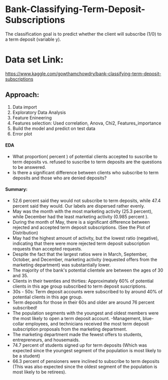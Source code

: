 # Bank-Classifying-Term-Deposit-Subscriptions
The classification goal is to predict whether the client will subscribe (1/0) to a term deposit (variable y).
# Data set Link:
https://www.kaggle.com/gowthamchowdry/bank-classifying-term-deposit-subscriptions

## Approach:
1) Data import 
2) Exploratory Data Analysis
3) Feature Enineering
4) Features selection: Used correlation, Anova, Chi2, Features_importance
5) Build the model and predict on test data
6) Error plot

#### EDA
- What proportion( percent ) of potential clients accepted to suscribe to term deposits vs. refused to suscribe to term deposits are the questions to be answered.
- Is there a significant difference between clients who subscribe to term deposits and those who are denied deposits?

#### Summary:
- 52.6 percent said they would not subscribe to term deposits, while 47.4 percent said they would. Our labels are dispersed rather evenly.
- May was the month with the most marketing activity (25.3 percent), while December had the least marketing activity (0.985 percent ).
- During the month of May, there is a significant difference between rejected and accepted term deposit subscriptions. (See the Plot of Distribution)
- May had the highest amount of activity, but the lowest ratio (negative), indicating that there were more rejected term deposit subscription requests than accepted requests.
- Despite the fact that the largest ratios were in March, September, October, and December, marketing activity (requested offers from the marketing department) was               substantially lower.
- The majority of the bank's potential clientele are between the ages of 30 and 35.
- Clients in their twenties and thirties: Approximately 60% of potential clients in this age group subscribed to term deposit suscriptions.
- 30s - 50s: Term deposit accounts were subscribed to by around 40% of potential clients in this age group.
- Term deposits for those in their 60s and older are around 76 percent subscribed!
- The population segments with the youngest and oldest members were the most likely to open a term deposit account.
-Management, blue-collar employees, and technicians received the most term deposit subscription proposals from the marketing department.
- The marketing department made the fewest offers to students, entrepreneurs, and housemaids.
- 74.7 percent of students signed up for term deposits (Which was expected since the youngest segment of the population is most likely to be a student)
- 66.3 percent of pensioners were inclined to subscribe to term deposits (This was also expected since the oldest segment of the population is most likely to be retirees).
